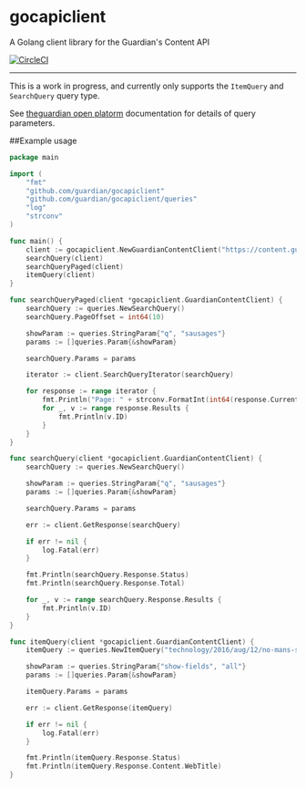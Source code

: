 # gocapiclient

A Golang client library for the Guardian's Content API

[![CircleCI](https://circleci.com/gh/guardian/gocapiclient.svg?style=svg)](https://circleci.com/gh/guardian/gocapiclient)

---

This is a work in progress, and currently only supports the `ItemQuery` and `SearchQuery` query type. 

See [theguardian open platorm](http://open-platform.theguardian.com/documentation/) documentation for details of query parameters.

##Example usage

```go
package main

import (
	"fmt"
	"github.com/guardian/gocapiclient"
	"github.com/guardian/gocapiclient/queries"
	"log"
	"strconv"
)

func main() {
	client := gocapiclient.NewGuardianContentClient("https://content.guardianapis.com/", "my-api-key")
	searchQuery(client)
	searchQueryPaged(client)
	itemQuery(client)
}

func searchQueryPaged(client *gocapiclient.GuardianContentClient) {
	searchQuery := queries.NewSearchQuery()
	searchQuery.PageOffset = int64(10)

	showParam := queries.StringParam{"q", "sausages"}
	params := []queries.Param{&showParam}

	searchQuery.Params = params

	iterator := client.SearchQueryIterator(searchQuery)

	for response := range iterator {
		fmt.Println("Page: " + strconv.FormatInt(int64(response.CurrentPage), 10))
		for _, v := range response.Results {
			fmt.Println(v.ID)
		}
	}
}

func searchQuery(client *gocapiclient.GuardianContentClient) {
	searchQuery := queries.NewSearchQuery()

	showParam := queries.StringParam{"q", "sausages"}
	params := []queries.Param{&showParam}

	searchQuery.Params = params

	err := client.GetResponse(searchQuery)

	if err != nil {
		log.Fatal(err)
	}

	fmt.Println(searchQuery.Response.Status)
	fmt.Println(searchQuery.Response.Total)

	for _, v := range searchQuery.Response.Results {
		fmt.Println(v.ID)
	}
}

func itemQuery(client *gocapiclient.GuardianContentClient) {
	itemQuery := queries.NewItemQuery("technology/2016/aug/12/no-mans-sky-review-hello-games")

	showParam := queries.StringParam{"show-fields", "all"}
	params := []queries.Param{&showParam}

	itemQuery.Params = params

	err := client.GetResponse(itemQuery)

	if err != nil {
		log.Fatal(err)
	}

	fmt.Println(itemQuery.Response.Status)
	fmt.Println(itemQuery.Response.Content.WebTitle)
}
```

